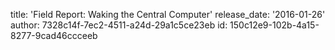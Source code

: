 title: 'Field Report: Waking the Central Computer'
release_date: '2016-01-26'
author: 7328c14f-7ec2-4511-a24d-29a1c5ce23eb
id: 150c12e9-102b-4a15-8277-9cad46ccceeb
